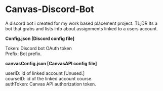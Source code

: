 # Canvas-Discord-Bot
A discord bot i created for my work based placement project. TL;DR Its a bot that grabs and lists info about assignments linked to a users account.

<b>Config.json [Discord config file]</b>
<p>
Token: Discord bot OAuth token
<br>Prefix: Bot prefix.
</p>

<b>canvasConfig.json [CanvasAPI config file]</b>
<p>
userID: id of linked account [Unused.]
<br>courseID: id of the linked account course.
<br>authToken: Canvas API authorization token.
</p>

